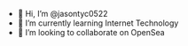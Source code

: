 - 👋 Hi, I’m @jasontyc0522
- 🌱 I’m currently learning Internet Technology
- 💞️ I’m looking to collaborate on OpenSea


<!---
jasontyc0522/jasontyc0522 is a ✨ special ✨ repository because its `README.md` (this file) appears on your GitHub profile.
You can click the Preview link to take a look at your changes.
--->
